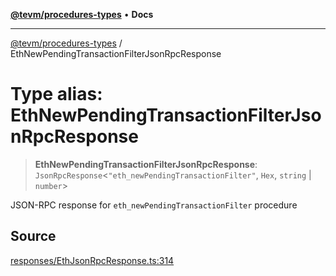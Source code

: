 [**@tevm/procedures-types**](../README.md) • **Docs**

***

[@tevm/procedures-types](../globals.md) / EthNewPendingTransactionFilterJsonRpcResponse

# Type alias: EthNewPendingTransactionFilterJsonRpcResponse

> **EthNewPendingTransactionFilterJsonRpcResponse**: `JsonRpcResponse`\<`"eth_newPendingTransactionFilter"`, `Hex`, `string` \| `number`\>

JSON-RPC response for `eth_newPendingTransactionFilter` procedure

## Source

[responses/EthJsonRpcResponse.ts:314](https://github.com/evmts/tevm-monorepo/blob/main/packages/procedures-types/src/responses/EthJsonRpcResponse.ts#L314)
